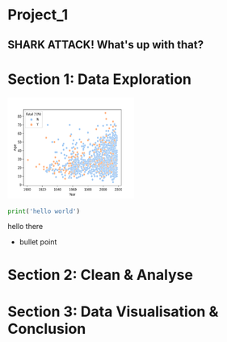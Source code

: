 # Project_1

## SHARK ATTACK! What's up with that? 

# Section 1: Data Exploration 

<img src="images/graph_1.png" width="250" height="200">

```python
print('hello world')
```

hello there
 - bullet point
 

 # Section 2: Clean & Analyse 


 # Section 3: Data Visualisation & Conclusion